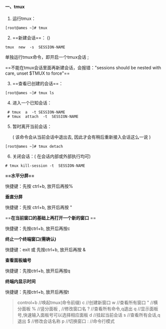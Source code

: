 #### 一、tmux ####

1. 运行tmux：

```shell
[root@ames ~]# tmux
```

2. ==新建会话==： ()

```shell
tmux  new  -s  SESSION-NAME
```

单独运行tmux命令，即开启一个tmux会话 ; 

==不能在tmux会话里面再新建会话，会报错："sessions should be nested with care, unset $TMUX to force"==

3. ==查看已创建的会话==：

```shell
[root@ames ~]# tmux ls
```

4. 进入一个已知会话：

```shell
 # tmux  a  -t SESSION-NAME  
 # tmux  attach  -t  SESSION-NAME
```

5. 暂时离开当前会话：

   (  该命令会从当前会话中退出去, 因此才会有稍后重新接入会话这么一说 )

```shell
[root@ames ~]# tmux detach
```

6. 关闭会话：( 在会话内部或外部执行均可)

```shell
# tmux kill-session -t  SESSION-NAME
```

**==水平分屏==**

快捷键：先按 ctrl+b, 放开后再按%

**垂直分屏**

快捷键：先按 ctrl+b, 放开后再按 "

==**在当前窗口的基础上再打开一个新的窗口** ==

快捷键：先按ctrl+b, 放开后再按c

**终止一个终端窗口(需确认)** 

快捷键：exit 或 先按ctrl+b, 放开后再按 &

**查看面板编号** 

快捷键：先按ctrl+b, 放开后再按q

 **终端内显示时间** 

快捷键：先按ctrl+b, 放开后再按t



>control+b //唤起tmux(命令前缀)
>c //创建新窗口
>w //查看所有窗口
>" //横分面板
>% //竖分面板
>, //修改窗口名
>? //查看所有命令,q退出
>q //显示面板号,快速输入面板号可以选择相应面板
>d //挂起当前会话
>s //查看所有会话,q退出
>$ //修改会话名称
>p //切换窗口
>: //命令行模式





